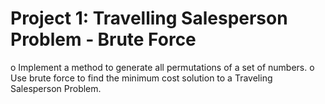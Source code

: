 # Project 1: Travelling Salesperson Problem ‐ Brute Force
  o Implement a method to generate all permutations of a set of numbers. 
  o Use brute force to find the minimum cost solution to a Traveling Salesperson 
    Problem. 
